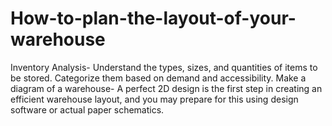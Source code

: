 # How-to-plan-the-layout-of-your-warehouse
Inventory Analysis-  Understand the types, sizes, and quantities of items to be stored. Categorize them based on demand and accessibility.  Make a diagram of a warehouse-  A perfect 2D design is the first step in creating an efficient warehouse layout, and you may prepare for this using design software or actual paper schematics.
